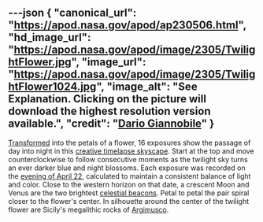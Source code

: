 ---json
{
  "canonical_url": "https://apod.nasa.gov/apod/ap230506.html",
  "hd_image_url": "https://apod.nasa.gov/apod/image/2305/TwilightFlower.jpg",
  "image_url": "https://apod.nasa.gov/apod/image/2305/TwilightFlower1024.jpg",
  "image_alt": "See Explanation. Clicking on the picture will download the highest resolution version available.",
  "credit": "[Dario Giannobile](https://www.dariogiannobile.com/)"
}
---

[Transformed](https://apod.nasa.gov/apod/ap220422.html) into the petals of a flower, 16 exposures show the passage of day into night in this [creative timelapse skyscape](https://www.dariogiannobile.com/p605599922/h6a198f02#h6a198f02). Start at the top and move counterclockwise to follow consecutive moments as the twilight sky turns an ever darker blue and night blossoms. Each exposure was recorded on the [evening of April 22](https://www.dariogiannobile.com/night_sky_galleries/nightscape/h6fec4a2d#h6fec4a2d), calculated to maintain a consistent balance of light and color. Close to the western horizon on that date, a crescent Moon and Venus are the two brightest [celestial beacons](https://solarsystem.nasa.gov/skywatching/whats-up/). Petal to petal the pair spiral closer to the flower's center. In silhouette around the center of the twilight flower are Sicily's megalithic rocks of [Argimusco](https://en.wikipedia.org/wiki/Argimusco).

